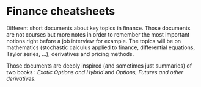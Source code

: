 # Finance cheatsheets

Different short documents about key topics in finance. Those documents are not courses but more notes in order to remember the most important notions right before a job interview for example. The topics will be on mathematics (stochastic calculus applied to finance, differential equations, Taylor series, ...), derivatives and pricing methods.

Those documents are deeply inspired (and sometimes just summaries) of two books : *Exotic Options and Hybrid* and *Options, Futures and other derivatives*.
